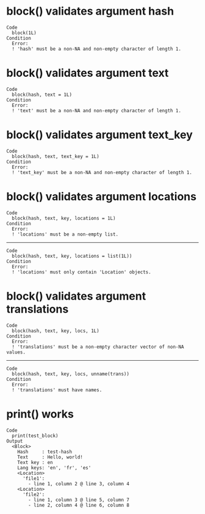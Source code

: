# block() validates argument hash

    Code
      block(1L)
    Condition
      Error:
      ! 'hash' must be a non-NA and non-empty character of length 1.

# block() validates argument text

    Code
      block(hash, text = 1L)
    Condition
      Error:
      ! 'text' must be a non-NA and non-empty character of length 1.

# block() validates argument text_key

    Code
      block(hash, text, text_key = 1L)
    Condition
      Error:
      ! 'text_key' must be a non-NA and non-empty character of length 1.

# block() validates argument locations

    Code
      block(hash, text, key, locations = 1L)
    Condition
      Error:
      ! 'locations' must be a non-empty list.

---

    Code
      block(hash, text, key, locations = list(1L))
    Condition
      Error:
      ! 'locations' must only contain 'Location' objects.

# block() validates argument translations

    Code
      block(hash, text, key, locs, 1L)
    Condition
      Error:
      ! 'translations' must be a non-empty character vector of non-NA values.

---

    Code
      block(hash, text, key, locs, unname(trans))
    Condition
      Error:
      ! 'translations' must have names.

# print() works

    Code
      print(test_block)
    Output
      <Block>
        Hash     : test-hash
        Text     : Hello, world!
        Text key : en
        Lang keys: 'en', 'fr', 'es'
        <Location>
          'file1':
            - line 1, column 2 @ line 3, column 4
        <Location>
          'file2':
            - line 1, column 3 @ line 5, column 7
            - line 2, column 4 @ line 6, column 8

